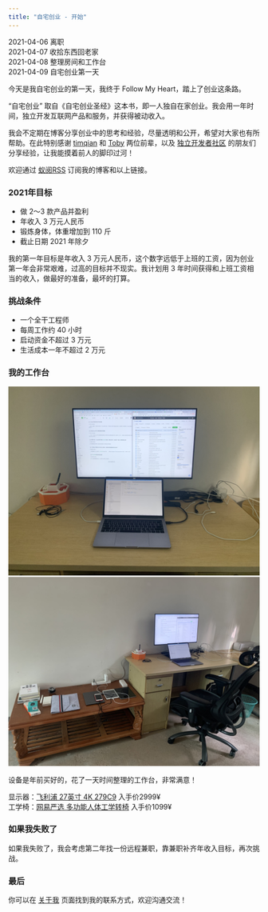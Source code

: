 ```yaml
---
title: "自宅创业 - 开始"
---
```


2021-04-06 离职  
2021-04-07 收拾东西回老家  
2021-04-08 整理房间和工作台  
2021-04-09 自宅创业第一天  

今天是我自宅创业的第一天，我终于 Follow My Heart，踏上了创业这条路。

“自宅创业” 取自《自宅创业圣经》这本书，即一人独自在家创业。我会用一年时间，独立开发互联网产品和服务，并获得被动收入。

我会不定期在博客分享创业中的思考和经验，尽量透明和公开，希望对大家也有所帮助。在此特别感谢 [timqian](https://blog.t9t.io/transparent-startup-experiment-2019-05-20/) 和 [Toby](https://blog.21yunbox.com/web-challenges/2020/04/05/web-challenge.html) 两位前辈，以及 [独立开发者社区](https://w2solo.com/) 的朋友们分享经验，让我能摸着前人的脚印过河！

欢迎通过 [蚁阅RSS](https://github.com/anyant/rssant) 订阅我的博客和以上链接。

### 2021年目标

- 做 2～3 款产品并盈利
- 年收入 3 万元人民币
- 锻炼身体，体重增加到 110 斤
- 截止日期 2021 年除夕

我的第一年目标是年收入 3 万元人民币，这个数字远低于上班的工资，因为创业第一年会非常艰难，过高的目标并不现实。我计划用 3 年时间获得和上班工资相当的收入，做最好的准备，最坏的打算。

### 挑战条件

- 一个全干工程师
- 每周工作约 40 小时
- 启动资金不超过 3 万元
- 生活成本一年不超过 2 万元

### 我的工作台

![桌面1](/static/2021-04-09/desktop-1.jpeg)
![桌面2](/static/2021-04-09/desktop-2.jpeg)

设备是年前买好的，花了一天时间整理的工作台，非常满意！

显示器：[飞利浦 27英寸 4K 279C9](https://union-click.jd.com/jdc?e=&p=AyIGZRNcFAESAVAcXyUCEwZUG1kcBBoAVhprUV1KWQorAlBHU0VeBUVNR0ZbSkAOClBMW0sbWhQDEgVcHVMSARMYDF4HSDJBQzMTBBddcmIjHF5TVFYBM0shdEFUC1krWiUBEwdVHFsXAhoEZStbEjJEaVUaWhQDEwZRGF8lAyIHUhtdHQUSA1caWxQDIgBVEmsVBhMOVx1TEgobAjtaayUyETdlK1slASJFOxNTRQpFUwIYCRRXEwIFG1NFBxcAUksOEVEbUgVPCxwEIgVUGl8c) 入手价2999¥  
工学椅：[网易严选 多功能人体工学转椅](https://union-click.jd.com/jdc?e=&p=AyIGZRhcEQcTBFEaUhAyEgdcE1gcBRADUhtrUV1KWQorAlBHU0VeBUVNR0ZbSkAOClBMW0sbWxwKEQ5SGV8SAg1eEEcGJXdhdChAPBB2cgI3Hy1VZUd%2BDxIhVmIeC2UaaxYDEgdSG1kVChE3ZRtcJUN8AFQSWxMFIgZlG1wVBBoAVR9dFwUbBWUcWxwyEgNUElkTChUPXB41VDIiN1YrayUCIgRlWTUXARQPBU5ZQFVCVAAeDxMCG1VcT15BAhIEVB5dF1dABWUZWhQGGw%3D%3D) 入手价1099¥  

### 如果我失败了

如果我失败了，我会考虑第二年找一份远程兼职，靠兼职补齐年收入目标，再次挑战。

### 最后

你可以在 [关于我](/about) 页面找到我的联系方式，欢迎沟通交流！
